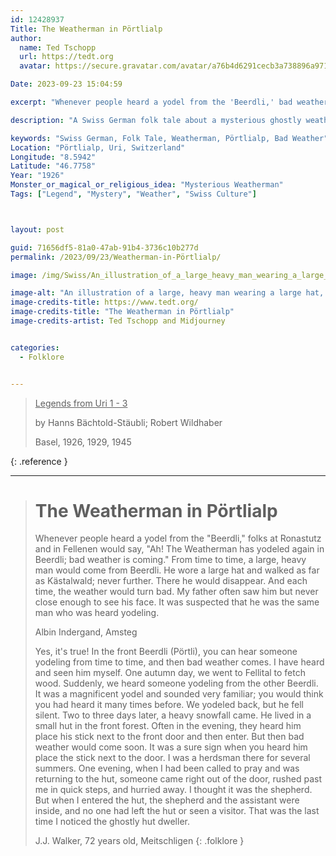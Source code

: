 ```yaml
---
id: 12428937
Title: The Weatherman in Pörtlialp
author:
  name: Ted Tschopp
  url: https://tedt.org
  avatar: https://secure.gravatar.com/avatar/a76b4d6291cecb3a738896a971bfb903?s=512&d=mp&r=g

Date: 2023-09-23 15:04:59

excerpt: "Whenever people heard a yodel from the 'Beerdli,' bad weather is coming."

description: "A Swiss German folk tale about a mysterious ghostly weatherman who appears in Pörtlialp that is believed to bring bad weather."

keywords: "Swiss German, Folk Tale, Weatherman, Pörtlialp, Bad Weather"
Location: "Pörtlialp, Uri, Switzerland"
Longitude: "8.5942"
Latitude: "46.7758"
Year: "1926"
Monster_or_magical_or_religious_idea: "Mysterious Weatherman"
Tags: ["Legend", "Mystery", "Weather", "Swiss Culture"]



layout: post

guid: 71656df5-81a0-47ab-91b4-3736c10b277d
permalink: /2023/09/23/Weatherman-in-Pörtlialp/

image: /img/Swiss/An_illustration_of_a_large_heavy_man_wearing_a_large_hat.png

image-alt: "An illustration of a large, heavy man wearing a large hat, walking in a forest."
image-credits-title: https://www.tedt.org/
image-credits-title: "The Weatherman in Pörtlialp"
image-credits-artist: Ted Tschopp and Midjourney


categories:
  - Folklore


---
```


> <ins>Legends from Uri 1 - 3</ins>
> 
> by Hanns Bächtold-Stäubli; Robert Wildhaber
> 
> Basel, 1926, 1929, 1945
>
{: .reference }

---

> # The Weatherman in Pörtlialp
> 
> Whenever people heard a yodel from the "Beerdli," folks at Ronastutz and in Fellenen would say, "Ah! The Weatherman has yodeled again in Beerdli; bad weather is coming."
From time to time, a large, heavy man would come from Beerdli. He wore a large hat and walked as far as Kästalwald; never further. There he would disappear. And each time, the weather would turn bad. My father often saw him but never close enough to see his face. It was suspected that he was the same man who was heard yodeling.
>
> Albin Indergand, Amsteg
>
>Yes, it's true! In the front Beerdli (Pörtli), you can hear someone yodeling from time to time, and then bad weather comes. I have heard and seen him myself. One autumn day, we went to Fellital to fetch wood. Suddenly, we heard someone yodeling from the other Beerdli. It was a magnificent yodel and sounded very familiar; you would think you had heard it many times before. We yodeled back, but he fell silent. Two to three days later, a heavy snowfall came.
He lived in a small hut in the front forest. Often in the evening, they heard him place his stick next to the front door and then enter. But then bad weather would come soon. It was a sure sign when you heard him place the stick next to the door. I was a herdsman there for several summers. One evening, when I had been called to pray and was returning to the hut, someone came right out of the door, rushed past me in quick steps, and hurried away. I thought it was the shepherd. But when I entered the hut, the shepherd and the assistant were inside, and no one had left the hut or seen a visitor. That was the last time I noticed the ghostly hut dweller.
>
>J.J. Walker, 72 years old, Meitschligen
{: .folklore }
